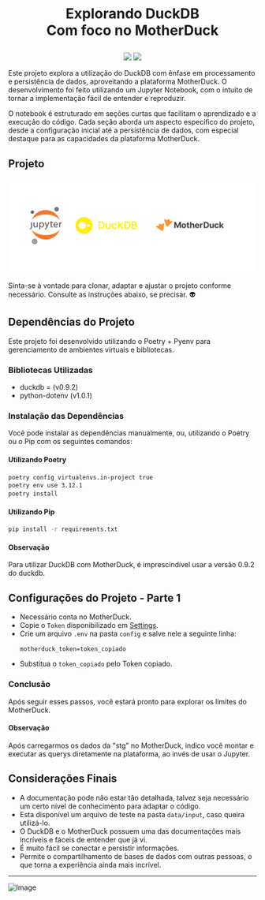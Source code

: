 # <p align="center">Explorando DuckDB<br>Com foco no MotherDuck</p>

<p align="center">
<img src="http://img.shields.io/static/v1?label=LICENCA&message=...&color=GREEN&style=for-the-badge"/>     
<img src="http://img.shields.io/static/v1?label=STATUS&message=N/A&color=GREEN&style=for-the-badge"/>
</p>

Este projeto explora a utilização do DuckDB com ênfase em processamento e persistência de dados, aproveitando a plataforma MotherDuck. O desenvolvimento foi feito utilizando um Jupyter Notebook, com o intuito de tornar a implementação fácil de entender e reproduzir.

O notebook é estruturado em seções curtas que facilitam o aprendizado e a execução do código. Cada seção aborda um aspecto específico do projeto, desde a configuração inicial até a persistência de dados, com especial destaque para as capacidades da plataforma MotherDuck.

## Projeto

![Diagram](https://github.com/tonsatomicos/exploring-duckdb-and-motherduck/blob/main/assets/diagram_pipeline.png?raw=true)

Sinta-se à vontade para clonar, adaptar e ajustar o projeto conforme necessário. Consulte as instruções abaixo, se precisar. :alien:

## Dependências do Projeto

Este projeto foi desenvolvido utilizando o Poetry + Pyenv para gerenciamento de ambientes virtuais e bibliotecas.

### Bibliotecas Utilizadas

- duckdb = (v0.9.2)
- python-dotenv (v1.0.1)

### Instalação das Dependências

Você pode instalar as dependências manualmente, ou, utilizando o Poetry ou o Pip com os seguintes comandos:

#### Utilizando Poetry

```bash
poetry config virtualenvs.in-project true
poetry env use 3.12.1
poetry install

```

#### Utilizando Pip

```bash
pip install -r requirements.txt

```

#### Observação

Para utilizar DuckDB com MotherDuck, é imprescindível usar a versão 0.9.2 do duckdb.

## Configurações do Projeto - Parte 1

- Necessário conta no MotherDuck.
- Copie o <code>Token</code> disponibilizado em <a href="https://app.motherduck.com/settings">Settings</a>.
- Crie um arquivo <code>.env</code> na pasta <code>config</code> e salve nele a seguinte linha: <pre><code>motherduck_token=token_copiado</code></pre>
- Substitua o <code>token_copiado</code> pelo Token copiado.

### Conclusão

Após seguir esses passos, você estará pronto para explorar os limites do MotherDuck.

#### Observação

Após carregarmos os dados da "stg" no MotherDuck, indico você montar e executar as querys diretamente na plataforma, ao invés de usar o Jupyter.

## Considerações Finais

- A documentação pode não estar tão detalhada, talvez seja necessário um certo nível de conhecimento para adaptar o código.
- Esta disponível um arquivo de teste na pasta <code>data/input</code>, caso queira utilizá-lo.
- O DuckDB e o MotherDuck possuem uma das documentações mais incríveis e fáceis de entender que já vi.
- É muito fácil se conectar e persistir informações.
- Permite o compartilhamento de bases de dados com outras pessoas, o que torna a experiência ainda mais incrível.

<hr>

![Image](https://i.imgur.com/p4vnGAN.gif)

